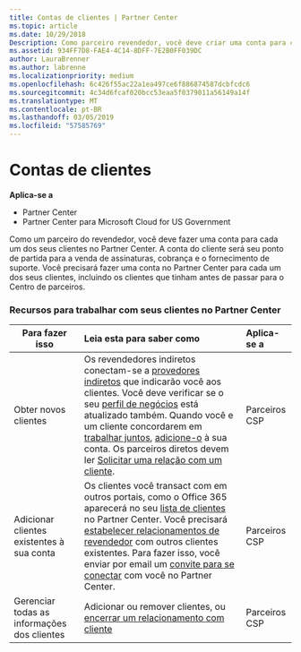 ```yaml
---
title: Contas de clientes | Partner Center
ms.topic: article
ms.date: 10/29/2018
Description: Como parceiro revendedor, você deve criar uma conta para cada um de seus clientes no Partner Center. A conta do cliente será seu ponto de partida para a venda de assinaturas, cobrança e o fornecimento de suporte.
ms.assetid: 934FF7D8-FAE4-4C14-8DFF-7E2B0FF039DC
author: LauraBrenner
ms.author: labrenne
ms.localizationpriority: medium
ms.openlocfilehash: 6c426f55ac22a1ea497ce6f886874587dcbfcdc6
ms.sourcegitcommit: 4c34d6fcaf020bcc53eaa5f0379011a56149a14f
ms.translationtype: MT
ms.contentlocale: pt-BR
ms.lasthandoff: 03/05/2019
ms.locfileid: "57585769"
---
```

# <a name="customer-accounts"></a>Contas de clientes

**Aplica-se a**

-  Partner Center
-  Partner Center para Microsoft Cloud for US Government


Como um parceiro do revendedor, você deve fazer uma conta para cada um dos seus clientes no Partner Center. A conta do cliente será seu ponto de partida para a venda de assinaturas, cobrança e o fornecimento de suporte. Você precisará fazer uma conta no Partner Center para cada um dos seus clientes, incluindo os clientes que tinham antes de passar para o Centro de parceiros.

### <a name="resources-for-working-with-your-customers-on-the-partner-center"></a>Recursos para trabalhar com seus clientes no Partner Center

|**Para fazer isso**   |**Leia esta para saber como**   |**Aplica-se a**|
|-----------------|:----------------------------|:--------------|
|Obter novos clientes|Os revendedores indiretos conectam-se a [provedores indiretos](indirect-reseller-tasks-in-partner-center.md) que indicarão você aos clientes. Você deve verificar se o seu [perfil de negócios](create-a-marketing-profile.md) está atualizado também. Quando você e um cliente concordarem em [trabalhar juntos](responding-to-referrals.md), [adicione-o](add-a-new-customer.md) à sua conta. Os parceiros diretos devem ler [Solicitar uma relação com um cliente](request-a-relationship-with-a-customer.md).|Parceiros CSP|
|Adicionar clientes existentes à sua conta   | Os clientes você transact com em outros portais, como o Office 365 aparecerá no seu [lista de clientes](see-your-customer-list.md) no Partner Center. Você precisará [estabelecer relacionamentos de revendedor](indirect-reseller-tasks-in-partner-center.md) com outros clientes existentes. Para fazer isso, você enviar por email um [convite para se conectar](responding-to-referrals.md) com você no Partner Center.   | Parceiros CSP   |
|Gerenciar todas as informações dos clientes   | Adicionar ou remover clientes, ou [encerrar um relacionamento com cliente](remove-a-relationship.md)|   Parceiros CSP |
